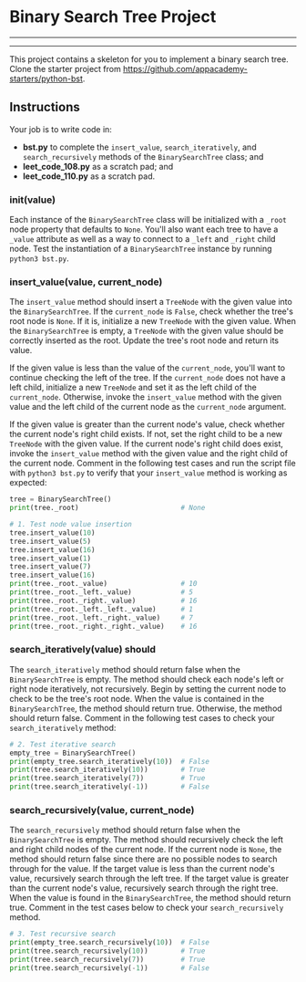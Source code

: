 # Binary Search Tree Project
________________________________________________________________________________
<!-- @import "[TOC]" {cmd="toc" depthFrom=2 depthTo=6 orderedList=false} -->
________________________________________________________________________________

This project contains a skeleton for you to implement a binary search tree.
Clone the starter project from
https://github.com/appacademy-starters/python-bst.

## Instructions

Your job is to write code in:
  * **bst.py** to complete the `insert_value`, `search_iteratively`, and
    `search_recursively` methods of the `BinarySearchTree` class; and
  * **leet_code_108.py** as a scratch pad; and
  * **leet_code_110.py** as a scratch pad.

### __init__(value)

Each instance of the `BinarySearchTree` class will be initialized with a `_root`
node property that defaults to `None`. You'll also want each tree to have a
`_value` attribute as well as a way to connect to a `_left` and `_right` child
node. Test the instantiation of a `BinarySearchTree` instance by running
`python3 bst.py`.

### insert_value(value, current_node)

The `insert_value` method should insert a `TreeNode` with the given value into
the `BinarySearchTree`. If the `current_node` is `False`, check whether the
tree's root node is `None`. If it is, initialize a new `TreeNode` with the given
value. When the `BinarySearchTree` is empty, a `TreeNode` with the given value
should be correctly inserted as the root. Update the tree's root node and return
its value.

If the given value is less than the value of the `current_node`, you'll want to
continue checking the left of the tree. If the `current_node` does not have a
left child, initialize a new `TreeNode` and set it as the left child of the
`current_node`. Otherwise, invoke the `insert_value` method with the given value
and the left child of the current node as the `current_node` argument.

If the given value is greater than the current node's value, check whether the
current node's right child exists. If not, set the right child to be a new
`TreeNode` with the given value. If the current node's right child does exist,
invoke the `insert_value` method with the given value and the right child of the
current node. Comment in the following test cases and run the script file with
`python3 bst.py` to verify that your `insert_value` method is working as
expected:

```python
tree = BinarySearchTree()
print(tree._root)                         # None

# 1. Test node value insertion
tree.insert_value(10)
tree.insert_value(5)
tree.insert_value(16)
tree.insert_value(1)
tree.insert_value(7)
tree.insert_value(16)
print(tree._root._value)                  # 10
print(tree._root._left._value)            # 5
print(tree._root._right._value)           # 16
print(tree._root._left._left._value)      # 1
print(tree._root._left._right._value)     # 7
print(tree._root._right._right._value)    # 16
```

### search_iteratively(value) should

The `search_iteratively` method should return false when the `BinarySearchTree`
is empty. The method should check each node's left or right node iteratively,
not recursively. Begin by setting the current node to check to be the tree's
root node. When the value is contained in the `BinarySearchTree`, the method
should return true. Otherwise, the method should return false. Comment in the
following test cases to check your `search_iteratively` method:

```python
# 2. Test iterative search
empty_tree = BinarySearchTree()
print(empty_tree.search_iteratively(10))  # False
print(tree.search_iteratively(10))        # True
print(tree.search_iteratively(7))         # True
print(tree.search_iteratively(-1))        # False
```

### search_recursively(value, current_node)

The `search_recursively` method should return false when the `BinarySearchTree`
is empty. The method should recursively check the left and right child nodes of
the current node. If the current node is `None`, the method should return false
since there are no possible nodes to search through for the value. If the target
value is less than the current node's value, recursively search through the left
tree. If the target value is greater than the current node's value, recursively
search through the right tree. When the value is found in the
`BinarySearchTree`, the method should return true. Comment in the test cases
below to check your `search_recursively` method.

```python
# 3. Test recursive search
print(empty_tree.search_recursively(10))  # False
print(tree.search_recursively(10))        # True
print(tree.search_recursively(7))         # True
print(tree.search_recursively(-1))        # False
```
